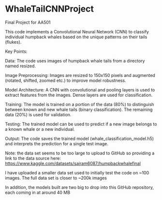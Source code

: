 # WhaleTailCNNProject
Final Project for AA501

This code implements a Convolutional Neural Network (CNN) to classify individual humpback whales based on the unique patterns on their tails (flukes).

Key Points:

Data: The code uses images of humpback whale tails from a directory named resized.

Image Preprocessing: Images are resized to 150x150 pixels and augmented (rotated, shifted, zoomed etc.) to improve model robustness.

Model Architecture: A CNN with convolutional and pooling layers is used to extract features from the images. Dense layers are used for classification.

Training: The model is trained on a portion of the data (80%) to distinguish between known and new whale tails (binary classification). The remaining data (20%) is used for validation.

Testing: The trained model can be used to predict if a new image belongs to a known whale or a new individual.

Output: The code saves the trained model (whale_classification_model.h5) and interprets the prediction for a single test image.

Note: the data set seems to be too large to upload to GitHub so providing a link to the data source here: https://www.kaggle.com/datasets/sairam6087/humpbackwhalefinal

I have uploaded a smaller data set used to initially test the code on ~100 images. The full data set is closer to ~200k images

In addition, the models built are two big to drop into this GitHub repository, each coming in at around 40 MB
